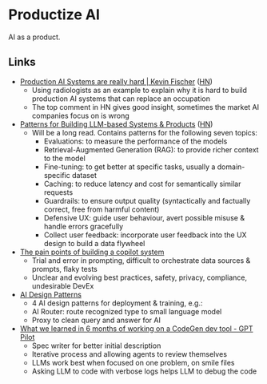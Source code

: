 # Productize AI

AI as a product.

## Links

- [Production AI Systems are really hard | Kevin Fischer](https://methexis.substack.com/p/production-ai-systems-are-really)
  ([HN](https://news.ycombinator.com/item?id=36111596))
  - Using radiologists as an example to explain why it is hard to build
    production AI systems that can replace an occupation
  - The top comment in HN gives good insight, sometimes the market AI companies
    focus on is wrong
- [Patterns for Building LLM-based Systems & Products](https://eugeneyan.com/writing/llm-patterns/)
  ([HN](https://news.ycombinator.com/item?id=36965993))
  - Will be a long read. Contains patterns for the following seven topics:
    - Evaluations: to measure the performance of the models
    - Retrieval-Augmented Generation (RAG): to provide richer context to the
      model
    - Fine-tuning: to get better at specific tasks, usually a domain-specific
      dataset
    - Caching: to reduce latency and cost for semantically similar requests
    - Guardrails: to ensure output quality (syntactically and factually correct,
      free from harmful content)
    - Defensive UX: guide user behaviour, avert possible misuse & handle errors
      gracefully
    - Collect user feedback: incorporate user feedback into the UX design to
      build a data flywheel
- [The pain points of building a copilot system](https://austinhenley.com/blog/copilotpainpoints.html)
  - Trial and error in prompting, difficult to orchestrate data sources &
    prompts, flaky tests
  - Unclear and evolving best practices, safety, privacy, compliance,
    undesirable DevEx
- [AI Design Patterns](https://tomtunguz.com/ai-design-patterns/)
  - 4 AI design patterns for deployment & training, e.g.:
  - AI Router: route recognized type to small language model
  - Proxy to clean query and answer for AI
- [What we learned in 6 months of working on a CodeGen dev tool - GPT Pilot](https://blog.pythagora.ai/2024/02/19/gpt-pilot-what-did-we-learn-in-6-months-of-working-on-a-codegen-pair-programmer/)
  - Spec writer for better initial description
  - Iterative process and allowing agents to review themselves
  - LLMs work best when focused on one problem, on smile files
  - Asking LLM to code with verbose logs helps LLM to debug the code

